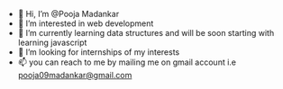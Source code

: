 - 👋 Hi, I’m @Pooja Madankar
- 👀 I’m interested in web development 
- 🌱 I’m currently learning data structures and will be soon starting with learning javascript
- 💞️ I’m looking for internships of my interests
- 📫 you can reach to me by mailing me on gmail account i.e pooja09madankar@gmail.com

<!---
Pooja28Madankar/Pooja28Madankar is a ✨ special ✨ repository because its `README.md` (this file) appears on your GitHub profile.
You can click the Preview link to take a look at your changes.
--->
